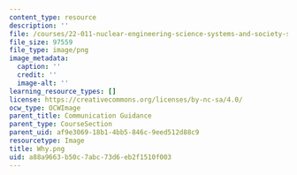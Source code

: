 ```yaml
---
content_type: resource
description: ''
file: /courses/22-011-nuclear-engineering-science-systems-and-society-spring-2020/a88a9663b50c7abc73d6eb2f1510f003_Why.png
file_size: 97559
file_type: image/png
image_metadata:
  caption: ''
  credit: ''
  image-alt: ''
learning_resource_types: []
license: https://creativecommons.org/licenses/by-nc-sa/4.0/
ocw_type: OCWImage
parent_title: Communication Guidance
parent_type: CourseSection
parent_uid: af9e3069-18b1-4bb5-846c-9eed512d88c9
resourcetype: Image
title: Why.png
uid: a88a9663-b50c-7abc-73d6-eb2f1510f003
---
```

